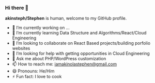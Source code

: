 ### Hi there 👋


**akinsteph/Stephen** is human, welcome to my GitHub profile.

- 🔭 I’m currently working on ...
- 🌱 I’m currently learning Data Structure and Algorithms/React/Cloud Engineering
- 👯 I’m looking to collaborate on React Based projects/building porfolio websites
- 🤔 I’m looking for help with getting opportunities in Cloud Engineering
- 💬 Ask me about PHP/WordPress customization
- 📫 How to reach me: iamakinolastephen@gmail.com
- 😄 Pronouns: He/Him
- ⚡ Fun fact: I love to cook


